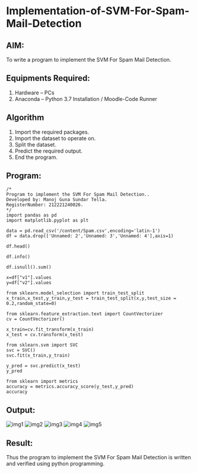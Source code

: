 # Implementation-of-SVM-For-Spam-Mail-Detection

## AIM:
To write a program to implement the SVM For Spam Mail Detection.

## Equipments Required:
1. Hardware – PCs
2. Anaconda – Python 3.7 Installation / Moodle-Code Runner

## Algorithm
1. Import the required packages.
2. Import the dataset to operate on.
3. Split the dataset.
4. Predict the required output.
5. End the program.

## Program:
```
/*
Program to implement the SVM For Spam Mail Detection..
Developed by: Manoj Guna Sundar Tella.
RegisterNumber: 212221240026.
*/
import pandas as pd
import matplotlib.pyplot as plt

data = pd.read_csv('/content/Spam.csv',encoding='latin-1')
df = data.drop(['Unnamed: 2','Unnamed: 3','Unnamed: 4'],axis=1)

df.head()

df.info()

df.isnull().sum()

x=df["v1"].values
y=df["v2"].values

from sklearn.model_selection import train_test_split
x_train,x_test,y_train,y_test = train_test_split(x,y,test_size = 0.2,random_state=0)

from sklearn.feature_extraction.text import CountVectorizer
cv = CountVectorizer()

x_train=cv.fit_transform(x_train)
x_test = cv.transform(x_test)

from sklearn.svm import SVC
svc = SVC()
svc.fit(x_train,y_train)

y_pred = svc.predict(x_test)
y_pred

from sklearn import metrics
accuracy = metrics.accuracy_score(y_test,y_pred)
accuracy

```

## Output:
![img1](https://user-images.githubusercontent.com/94883876/173190953-9ed3a662-1f8d-43a1-8fb4-e8852292f010.jpg)
![img2](https://user-images.githubusercontent.com/94883876/173190962-c7b5575a-9a40-48eb-bac3-d9bd87f0aac5.jpg)
![img3](https://user-images.githubusercontent.com/94883876/173190967-c1dacaa6-e3a2-4cd3-86bc-c179afba189f.jpg)
![img4](https://user-images.githubusercontent.com/94883876/173190971-5adc5127-2e13-4ae4-997f-bc0c33db92df.jpg)
![img5](https://user-images.githubusercontent.com/94883876/173190992-4b3016d5-2f6f-4385-b770-6e8d57152ac2.jpg)



## Result:
Thus the program to implement the SVM For Spam Mail Detection is written and verified using python programming.
